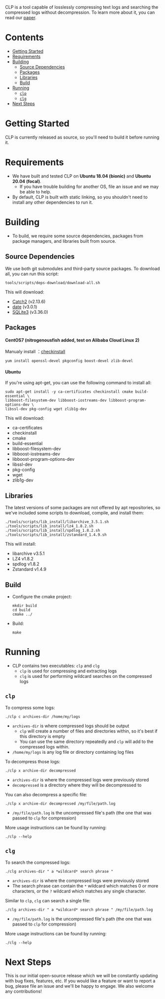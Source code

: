 CLP is a tool capable of losslessly compressing text logs and searching the compressed logs without decompression.
To learn more about it, you can read our [paper](https://www.usenix.org/system/files/osdi21-rodrigues.pdf).

# Contents

* [Getting Started](#getting-started)
* [Requirements](#requirements)
* [Building](#building)
  * [Source Dependencies](#source-dependencies)
  * [Packages](#packages)
  * [Libraries](#libraries)
  * [Build](#build)
* [Running](#running)
  * [`clp`](#clp)
  * [`clg`](#clg)
* [Next Steps](#next-steps)

# Getting Started

CLP is currently released as source, so you'll need to build it before running it.

# Requirements

* We have built and tested CLP on **Ubuntu 18.04 (bionic)** and **Ubuntu 20.04 (focal)**.
  * If you have trouble building for another OS, file an issue and we may be able to help.
* By default, CLP is built with static linking, so you shouldn't need to install any other 
  dependencies to run it.

# Building

* To build, we require some source dependencies, packages from package managers, and libraries built from source.

## Source Dependencies

We use both git submodules and third-party source packages. To download all, you can run this script:

```shell
tools/scripts/deps-download/download-all.sh
```

This will download:

* [Catch2](https://github.com/catchorg/Catch2.git) (v2.13.6)
* [date](https://github.com/HowardHinnant/date.git) (v3.0.1)
* [SQLite3](https://www.sqlite.org/download.html) (v3.36.0)

## Packages

#### CentOS7 (nitrogenousfish added, test on Alibaba Cloud Linux 2)

Manualy install ：[checkinstall](rnd.rajven.net/centos/6/os/x86_64/[checkinstall-1.6.2-1.cnt6.x86_64.rpm](http://rpm.pbone.net/info_idpl_68554969_distro_centosother_com_checkinstall-1.6.2-1.cnt6.x86_64.rpm.html))

```shell
yum install openssl-devel pkgconfig boost-devel zlib-devel
```



#### Ubuntu

If you're using apt-get, you can use the following command to install all:

```shell
sudo apt-get install -y ca-certificates checkinstall cmake build-essential \
libboost-filesystem-dev libboost-iostreams-dev libboost-program-options-dev \
libssl-dev pkg-config wget zlib1g-dev
```

This will download:

* ca-certificates
* checkinstall
* cmake
* build-essential
* libboost-filesystem-dev
* libboost-iostreams-dev
* libboost-program-options-dev
* libssl-dev
* pkg-config
* wget
* zlib1g-dev

## Libraries

The latest versions of some packages are not offered by apt repositories,
so we've included some scripts to download, compile, and install them:

```shell
./tools/scripts/lib_install/libarchive_3.5.1.sh
./tools/scripts/lib_install/lz4_1.8.2.sh
./tools/scripts/lib_install/spdlog_1.8.2.sh
./tools/scripts/lib_install/zstandard_1.4.9.sh
```

This will install:

* libarchive v3.5.1
* LZ4 v1.8.2
* spdlog v1.8.2
* Zstandard v1.4.9

## Build

* Configure the cmake project:

  ```shell
  mkdir build
  cd build
  cmake ../
  ```

* Build:

  ```shell
  make
  ```

# Running

* CLP contains two executables: `clp` and `clg`
  * `clp` is used for compressing and extracting logs
  * `clg` is used for performing wildcard searches on the compressed logs

## `clp`

To compress some logs:

```shell
./clp c archives-dir /home/my/logs
```

* `archives-dir` is where compressed logs should be output
  * `clp` will create a number of files and directories within, so it's best if this directory is empty
  * You can use the same directory repeatedly and `clp` will add to the compressed logs within.
* `/home/my/logs` is any log file or directory containing log files

To decompress those logs:

```shell
./clp x archive-dir decompressed
```

* `archives-dir` is where the compressed logs were previously stored
* `decompressed` is a directory where they will be decompressed to

You can also decompress a specific file:

```shell
./clp x archive-dir decompressed /my/file/path.log
```

* `/my/file/path.log` is the uncompressed file's path (the one that was passed to `clp` for compression) 

More usage instructions can be found by running:

```shell
./clp --help
```

## `clg`

To search the compressed logs:

```shell
./clg archives-dir " a *wildcard* search phrase "
```

* `archives-dir` is where the compressed logs were previously stored
* The search phrase can contain the `*` wildcard which matches 0 or more characters, or the `?` wildcard which matches any single character.

Similar to `clp`, `clg` can search a single file:

```shell
./clg archives-dir " a *wildcard* search phrase " /my/file/path.log
```

* `/my/file/path.log` is the uncompressed file's path (the one that was passed to `clp` for compression)

More usage instructions can be found by running:

```shell
./clg --help
```

# Next Steps

This is our initial open-source release which we will be constantly updating with bug fixes, features, etc.
If you would like a feature or want to report a bug, please file an issue and we'll be happy to engage.
We also welcome any contributions!
